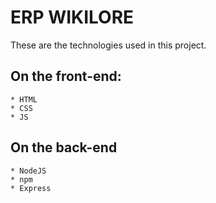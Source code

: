 # ERP WIKILORE

These are the technologies used in this project.

## On the front-end:
```
* HTML
* CSS
* JS
```
## On the back-end
```
* NodeJS
* npm
* Express
```